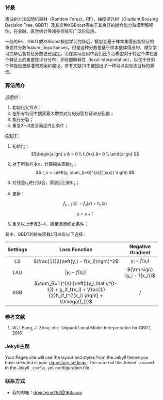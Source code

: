 <head>
    <script src="https://cdn.mathjax.org/mathjax/latest/MathJax.js?config=TeX-AMS-MML_HTMLorMML" type="text/javascript"></script>
    <script type="text/x-mathjax-config">
        MathJax.Hub.Config({
            tex2jax: {
            skipTags: ['script', 'noscript', 'style', 'textarea', 'pre'],
            inlineMath: [ ['$','$'], ["\\(","\\)"] ],
        	displayMath: [ ['$$','$$'], ["\\[","\\]"] ]
            }
        });
    </script>
</head>

### 背景

集成树方法如随机森林（Random Forest，RF）、梯度提升树（Gradient Boosing Decision Tree, GBDT）及其变种XGBoost等由于其良好的拟合能力和模型解释性，在金融、医学统计等诸多领域有广泛的应用。

一般的RF、GBDT或XGBoost模型学习完毕后，模型会基于样本集得出各特征的重要性分数feature_importances，但是这种分数是基于样本整体得出的，模型学习完毕后各特征分数便已固定。而在实际应用中我们还关心模型对于特定个体在各个特征上的重要性评分分布，即局部解释性（local interpretation），以便于针对个体提出更精准的方案和建议。参考文献[1]中便提出了一种可以实现该目标的算法。



### 算法简介

*<u>决策树</u>*：

1. 初始化父节点；
2. 在所有特征中搜索最大增益对应的分裂特征和分裂值；
3. 执行分裂；
4. 重复2～3直至满足终止条件；


*<u>GBDT</u>*：

1. 初始化：
   $$\begin{align}
       s & = 0 \\
       f_0(x) &= 0 \\
     \end{align}
   $$
   
2. 对于所有样本$x$，计算损失函数$r_s$：
   $$
   r_s = L\left(y, \sum_{i=0}^{s}{f_s(x)} \right)
   $$

3. 对残差$r_s$进行拟合，得到回归树$h_s$；

4. 更新：

   $$
   f_{s+1}(x)=f_s(x)+h_s(x)
   $$

   $$
   s = s + 1
   $$

5. 重复以上步骤2~4，直至满足终止条件；

其中，GBDT的损失函数$L$可以有以下选择：

| Settings |                        Loss Function                         |     Negative Gradient     |
| :------: | :----------------------------------------------------------: | :-----------------------: |
|    LS    |           $\frac{1}{2}\left(y_i - f(x_i)\right)^2$           |      $y_i - f(x_i)$       |
|   LAD    |                       $\|y_i - f(x_i)\|$                       | ${\rm sign} (y_i - f(x_i))$ |
|   XGB    | $\sum_{i=1}^{n} {\left[l(y_i,\hat y^{t-1}) + g_if_t(x_i) + \frac{1}{2}h_if_t^2(x_i) \right] + \Omega(f_t)}$ |             /             |



### 参考文献

1. W.J. Fang, J. Zhou, etc.: Unpack Local Model Interpretation for GBDT, 2018

   

### Jekyll主题

Your Pages site will use the layout and styles from the Jekyll theme you have selected in your [repository settings](https://github.com/Ulti-Dreisteine/local-interpretation-for-gbdt/settings). The name of this theme is saved in the Jekyll `_config.yml` configuration file.



### 联系方式

- 我的邮箱：dreisteine262@163.com


